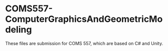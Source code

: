 # COMS557-ComputerGraphicsAndGeometricModeling

These files are submission for COMS 557, which are based on C# and Unity.
